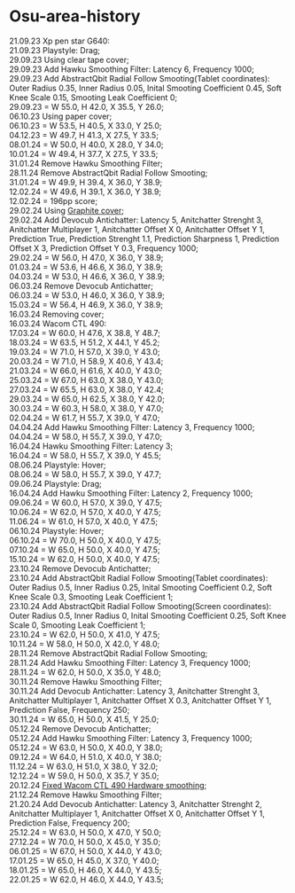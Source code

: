 # Osu-area-history
21.09.23 Xp pen star G640:  
21.09.23 Playstyle: Drag;  
29.09.23 Using clear tape cover;  
29.09.23 Add Hawku Smoothing Filter: Latency 6, Frequency 1000;  
29.09.23 Add AbstractQbit Radial Follow Smooting(Tablet coordinates): Outer Radius 0.35, Inner Radius 0.05, Inital Smooting Coefficient 0.45, Soft Knee Scale 0.15, Smooting Leak Coefficient 0;  
29.09.23 = W 55.0, H 42.0, X 35.5, Y 26.0;  
06.10.23 Using paper cover;  
06.10.23 = W 53.5, H 40.5, X 33.0, Y 25.0;  
04.12.23 = W 49.7, H 41.3, X 27.5, Y 33.5;  
08.01.24 = W 50.0, H 40.0, X 28.0, Y 34.0;  
10.01.24 = W 49.4, H 37.7, X 27.5, Y 33.5;  
31.01.24 Remove Hawku Smoothing Filter;  
28.11.24 Remove AbstractQbit Radial Follow Smooting;  
31.01.24 = W 49.9, H 39.4, X 36.0, Y 38.9;  
12.02.24 = W 49.6, H 39.1, X 36.0, Y 38.9;  
12.02.24 = 196pp score;  
29.02.24 Using [Graphite cover](https://www.aliexpress.com/item/1005001279122743.html);  
29.02.24 Add Devocub Antichatter: Latency 5, Anitchatter Strenght 3, Anitchatter Multiplayer 1, Anitchatter Offset X 0, Anitchatter Offset Y 1, Prediction True, Prediction Strenght 1.1, Prediction Sharpness 1, Prediction Offset X 3, Prediction Offset Y 0.3, Frequency 1000;  
29.02.24 = W 56.0, H 47.0, X 36.0, Y 38.9;  
01.03.24 = W 53.6, H 46.6, X 36.0, Y 38.9;  
04.03.24 = W 53.0, H 46.6, X 36.0, Y 38.9;  
06.03.24 Remove Devocub Antichatter;  
06.03.24 = W 53.0, H 46.0, X 36.0, Y 38.9;  
15.03.24 = W 56.4, H 46.9, X 36.0, Y 38.9;  
16.03.24 Removing cover;  
16.03.24 Wacom CTL 490:  
17.03.24 = W 60.0, H 47.6, X 38.8, Y 48.7;  
18.03.24 = W 63.5, H 51.2, X 44.1, Y 45.2;  
19.03.24 = W 71.0, H 57.0, X 39.0, Y 43.0;  
20.03.24 = W 71.0, H 58.9, X 40.6, Y 43.4;  
21.03.24 = W 66.0, H 61.6, X 40.0, Y 43.0;  
25.03.24 = W 67.0, H 63.0, X 38.0, Y 43.0;  
27.03.24 = W 65.5, H 63.0, X 38.0, Y 42.4;  
29.03.24 = W 65.0, H 62.5, X 38.0, Y 42.0;  
30.03.24 = W 60.3, H 58.0, X 38.0, Y 47.0;  
02.04.24 = W 61.7, H 55.7, X 39.0, Y 47.0;  
04.04.24 Add Hawku Smoothing Filter: Latency 3, Frequency 1000;  
04.04.24 = W 58.0, H 55.7, X 39.0, Y 47.0;  
16.04.24 Hawku Smoothing Filter: Latency 3;  
16.04.24 = W 58.0, H 55.7, X 39.0, Y 45.5;  
08.06.24 Playstyle: Hover;  
08.06.24 = W 58.0, H 55.7, X 39.0, Y 47.7;  
09.06.24 Playstyle: Drag;  
16.04.24 Add Hawku Smoothing Filter: Latency 2, Frequency 1000;  
09.06.24 = W 60.0, H 57.0, X 39.0, Y 47.5;  
10.06.24 = W 62.0, H 57.0, X 40.0, Y 47.5;  
11.06.24 = W 61.0, H 57.0, X 40.0, Y 47.5;  
06.10.24 Playstyle: Hover;  
06.10.24 = W 70.0, H 50.0, X 40.0, Y 47.5;  
07.10.24 = W 65.0, H 50.0, X 40.0, Y 47.5;  
15.10.24 = W 62.0, H 50.0, X 40.0, Y 47.5;  
23.10.24 Remove Devocub Antichatter;  
23.10.24 Add AbstractQbit Radial Follow Smooting(Tablet coordinates): Outer Radius 0.5, Inner Radius 0.25, Inital Smooting Coefficient 0.2, Soft Knee Scale 0.3, Smooting Leak Coefficient 1;  
23.10.24 Add AbstractQbit Radial Follow Smooting(Screen coordinates): Outer Radius 0.5, Inner Radius 0, Inital Smooting Coefficient 0.25, Soft Knee Scale 0, Smooting Leak Coefficient 1;  
23.10.24 = W 62.0, H 50.0, X 41.0, Y 47.5;  
10.11.24 = W 58.0, H 50.0, X 42.0, Y 48.0;  
28.11.24 Remove AbstractQbit Radial Follow Smooting;  
28.11.24 Add Hawku Smoothing Filter: Latency 3, Frequency 1000;  
28.11.24 = W 62.0, H 50.0, X 35.0, Y 48.0;  
30.11.24 Remove Hawku Smoothing Filter;  
30.11.24 Add Devocub Antichatter: Latency 3, Anitchatter Strenght 3, Anitchatter Multiplayer 1, Anitchatter Offset X 0.3, Anitchatter Offset Y 1, Prediction False, Frequency 250;  
30.11.24 = W 65.0, H 50.0, X 41.5, Y 25.0;  
05.12.24 Remove Devocub Antichatter;  
05.12.24 Add Hawku Smoothing Filter: Latency 3, Frequency 1000;  
05.12.24 = W 63.0, H 50.0, X 40.0, Y 38.0;  
09.12.24 = W 64.0, H 51.0, X 40.0, Y 38.0;  
11.12.24 = W 63.0, H 51.0, X 38.0, Y 32.0;  
12.12.24 = W 59.0, H 50.0, X 35.7, Y 35.0;  
20.12.24 [Fixed Wacom CTL 490 Hardware smoothing](https://www.youtube.com/watch?v=WqJ0KLuJuq8&ab_channel=Riffo132);  
21.12.24 Remove Hawku Smoothing Filter;  
21.20.24 Add Devocub Antichatter: Latency 3, Anitchatter Strenght 2, Anitchatter Multiplayer 1, Anitchatter Offset X 0, Anitchatter Offset Y 1, Prediction False, Frequency 200;  
25.12.24 = W 63.0, H 50.0, X 47.0, Y 50.0;  
27.12.24 = W 70.0, H 50.0, X 45.0, Y 35.0;  
06.01.25 = W 67.0, H 50.0, X 44.0, Y 43.0;  
17.01.25 = W 65.0, H 45.0, X 37.0, Y 40.0;  
18.01.25 = W 65.0, H 46.0, X 44.0, Y 43.5;  
22.01.25 = W 62.0, H 46.0, X 44.0, Y 43.5;  
